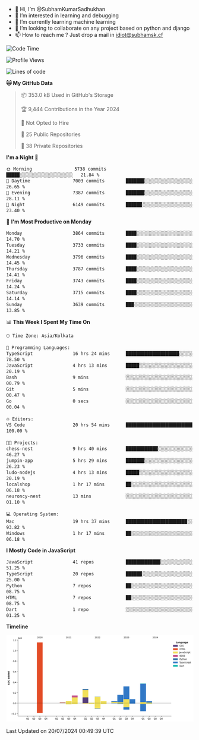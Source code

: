 - 👋 Hi, I’m @SubhamKumarSadhukhan
- 👀 I’m interested in learning and debugging
- 🌱 I’m currently learning machine learning
- 💞️ I’m looking to collaborate on any project based on python and django
- 📫 How to reach me ?
      Just drop a mail in idiot@subhamsk.cf

<!---
SubhamKumarSadhukhan/SubhamKumarSadhukhan is a ✨ special ✨ repository because its `README.md` (this file) appears on your GitHub profile.
You can click the Preview link to take a look at your changes.
--->


<!--START_SECTION:waka-->
![Code Time](http://img.shields.io/badge/Code%20Time-2%2C320%20hrs%2045%20mins-blue)

![Profile Views](http://img.shields.io/badge/Profile%20Views-1-blue)

![Lines of code](https://img.shields.io/badge/From%20Hello%20World%20I%27ve%20Written-2.8%20million%20lines%20of%20code-blue)

**🐱 My GitHub Data** 

> 📦 353.0 kB Used in GitHub's Storage 
 > 
> 🏆 9,444 Contributions in the Year 2024
 > 
> 🚫 Not Opted to Hire
 > 
> 📜 25 Public Repositories 
 > 
> 🔑 38 Private Repositories 
 > 
**I'm a Night 🦉** 

```text
🌞 Morning                5738 commits        █████░░░░░░░░░░░░░░░░░░░░   21.84 % 
🌆 Daytime                7003 commits        ███████░░░░░░░░░░░░░░░░░░   26.65 % 
🌃 Evening                7387 commits        ███████░░░░░░░░░░░░░░░░░░   28.11 % 
🌙 Night                  6149 commits        ██████░░░░░░░░░░░░░░░░░░░   23.40 % 
```
📅 **I'm Most Productive on Monday** 

```text
Monday                   3864 commits        ████░░░░░░░░░░░░░░░░░░░░░   14.70 % 
Tuesday                  3733 commits        ████░░░░░░░░░░░░░░░░░░░░░   14.21 % 
Wednesday                3796 commits        ████░░░░░░░░░░░░░░░░░░░░░   14.45 % 
Thursday                 3787 commits        ████░░░░░░░░░░░░░░░░░░░░░   14.41 % 
Friday                   3743 commits        ████░░░░░░░░░░░░░░░░░░░░░   14.24 % 
Saturday                 3715 commits        ████░░░░░░░░░░░░░░░░░░░░░   14.14 % 
Sunday                   3639 commits        ███░░░░░░░░░░░░░░░░░░░░░░   13.85 % 
```


📊 **This Week I Spent My Time On** 

```text
🕑︎ Time Zone: Asia/Kolkata

💬 Programming Languages: 
TypeScript               16 hrs 24 mins      ████████████████████░░░░░   78.50 % 
JavaScript               4 hrs 13 mins       █████░░░░░░░░░░░░░░░░░░░░   20.19 % 
Bash                     9 mins              ░░░░░░░░░░░░░░░░░░░░░░░░░   00.79 % 
Git                      5 mins              ░░░░░░░░░░░░░░░░░░░░░░░░░   00.47 % 
Go                       0 secs              ░░░░░░░░░░░░░░░░░░░░░░░░░   00.04 % 

🔥 Editors: 
VS Code                  20 hrs 54 mins      █████████████████████████   100.00 % 

🐱‍💻 Projects: 
chess-nest               9 hrs 40 mins       ████████████░░░░░░░░░░░░░   46.27 % 
jumpin-app               5 hrs 29 mins       ███████░░░░░░░░░░░░░░░░░░   26.23 % 
ludo-nodejs              4 hrs 13 mins       █████░░░░░░░░░░░░░░░░░░░░   20.19 % 
localshop                1 hr 17 mins        ██░░░░░░░░░░░░░░░░░░░░░░░   06.18 % 
neuroncy-nest            13 mins             ░░░░░░░░░░░░░░░░░░░░░░░░░   01.10 % 

💻 Operating System: 
Mac                      19 hrs 37 mins      ███████████████████████░░   93.82 % 
Windows                  1 hr 17 mins        ██░░░░░░░░░░░░░░░░░░░░░░░   06.18 % 
```

**I Mostly Code in JavaScript** 

```text
JavaScript               41 repos            █████████████░░░░░░░░░░░░   51.25 % 
TypeScript               20 repos            ██████░░░░░░░░░░░░░░░░░░░   25.00 % 
Python                   7 repos             ██░░░░░░░░░░░░░░░░░░░░░░░   08.75 % 
HTML                     7 repos             ██░░░░░░░░░░░░░░░░░░░░░░░   08.75 % 
Dart                     1 repo              ░░░░░░░░░░░░░░░░░░░░░░░░░   01.25 % 
```



**Timeline**

![Lines of Code chart](https://raw.githubusercontent.com/SubhamKumarSadhukhan/SubhamKumarSadhukhan/main/assets/bar_graph.png)


 Last Updated on 20/07/2024 00:49:39 UTC
<!--END_SECTION:waka-->
